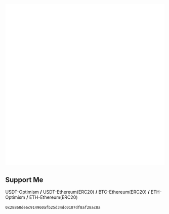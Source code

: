 ![Metrics](github-metrics.svg)


## Support Me

USDT-Optimism **/** USDT-Ethereum(ERC20) **/** BTC-Ethereum(ERC20) **/** ETH-Optimism **/** ETH-Ethereum(ERC20) 

`0x28860de6c914960afb25d34dc0107df8af28ac8a`
